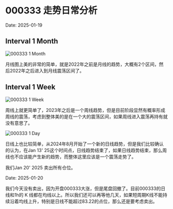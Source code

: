 # 000333 走势日常分析

Date: 2025-01-19

## Interval 1 Month

![000333 1 Month](https://www.tradingview.com/x/M5tenrjZ/)

月线图上美的非常的简单，就是2022年之前是月线的趋势，大概有2个区间，然后2022年之后进入到月线震荡区间了。

## Interval 1 Week

![000333 1 Week](https://www.tradingview.com/x/xg75R4u3/)

周线上就更简单了，2023年之后是一个周线趋势，但是目前阶段显然有概率形成周线的震荡，考虑到整体美的是在一个大的震荡区间，如果周线进入震荡再持有就没有意思了。

![000333 1 Day](https://www.tradingview.com/x/wZ8ERRtq/)

日线上也比较简单，从2024年8月开始了一个新的日线趋势，但是我们比较确认的认为，在Jan 13' 25这个时间点，日线趋势结束了，如果日线趋势结束，那么周线也不应该能产生新的趋势，而整体这里应该是一个震荡走势了。

我们Jan 20' 2025 卖出所有仓位。

Date: 2025-01-20

我们今天没有卖出，因为开盘000333大涨，但是尾盘回撤了。目前000333的日线和1h的 K 线都在均线以上。所以我们还可以再等他几天，如果短周期K线不能持续沿着均线上升，特别是日线不能超过83.22的点位，那么还是要考虑卖出。


